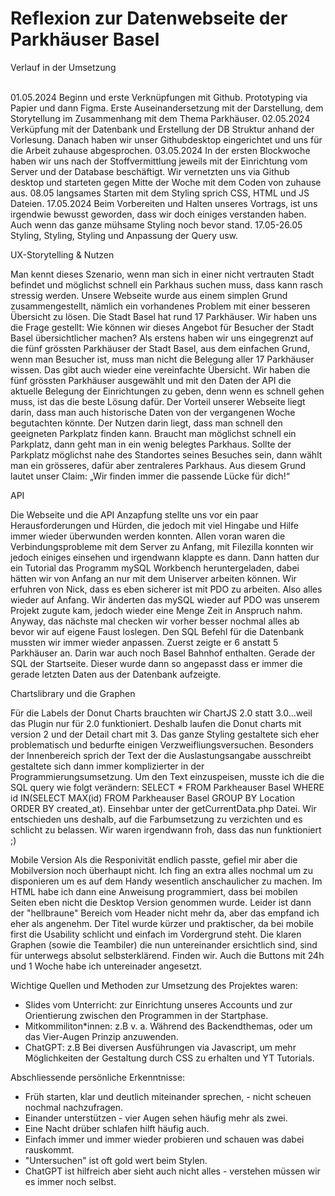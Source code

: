 # Reflexion zur Datenwebseite der Parkhäuser Basel

Verlauf in der Umsetzung 

<br>01.05.2024 Beginn und erste Verknüpfungen mit Github. Prototyping via Papier und dann Figma. Erste Auseinandersetzung mit der Darstellung, dem Storytellung im Zusammenhang mit dem Thema Parkhäuser. 02.05.2024 Verküpfung mit der Datenbank und Erstellung der DB Struktur anhand der Vorlesung. Danach haben wir unser Githubdesktop eingerichtet und uns für die Arbeit zuhause abgesprochen. 03.05.2024 In der ersten Blockwoche haben wir uns nach der Stoffvermittlung jeweils mit der Einrichtung vom Server und der Database beschäftigt. Wir vernetzten uns via Github desktop und starteten gegen Mitte der Woche mit dem Coden von zuhause aus. 08.05 langsames Starten mit dem Styling sprich CSS, HTML und JS Dateien. 17.05.2024 Beim Vorbereiten und Halten unseres Vortrags, ist uns irgendwie bewusst geworden, dass wir doch einiges verstanden haben. Auch wenn das ganze mühsame Styling noch bevor stand.
17.05-26.05 Styling, Styling, Styling und Anpassung der Query usw.

UX-Storytelling & Nutzen 

Man kennt dieses Szenario, wenn man sich in einer nicht vertrauten Stadt befindet und möglichst schnell ein Parkhaus suchen muss, dass kann rasch stressig werden. Unsere Webseite wurde aus einem simplen Grund zusammengestellt, nämlich ein vorhandenes Problem mit einer besseren Übersicht zu lösen. Die Stadt Basel hat rund 17 Parkhäuser. Wir haben uns die Frage gestellt: Wie können wir dieses Angebot für Besucher der Stadt Basel übersichtlicher machen? Als erstens haben wir uns eingegrenzt auf die fünf grössten Parkhäuser der Stadt Basel, aus dem einfachen Grund, wenn man Besucher ist, muss man nicht die Belegung aller 17 Parkhäuser wissen. Das gibt auch wieder eine vereinfachte Übersicht. Wir haben die fünf grössten Parkhäuser ausgewählt und mit den Daten der API die aktuelle Belegung der Einrichtungen zu geben, denn wenn es schnell gehen muss, ist das die beste Lösung dafür. Der Vorteil unserer Webseite liegt darin, dass man auch historische Daten von der vergangenen Woche begutachten könnte. 
Der Nutzen darin liegt, dass man schnell den geeigneten Parkplatz finden kann. Braucht man möglichst schnell ein Parkplatz, dann geht man in ein wenig belegtes Parkhaus. Sollte der Parkplatz möglichst nahe des Standortes seines Besuches sein, dann wählt man ein grösseres, dafür aber zentraleres Parkhaus. Aus diesem Grund lautet unser Claim: „Wir finden immer die passende Lücke für dich!“ 

API

Die Webseite und die API Anzapfung stellte uns vor ein paar Herausforderungen und Hürden, die jedoch mit viel Hingabe und Hilfe immer wieder überwunden werden konnten. Allen voran waren die Verbindungsprobleme mit dem Server zu Anfang, mit Filezilla konnten wir jedoch einiges einsehen und irgendwann klappte es dann. Dann hatten dur ein Tutorial das Programm mySQL Workbench heruntergeladen, dabei hätten wir von Anfang an nur mit dem Uniserver arbeiten können. Wir erfuhren von Nick, dass es eben sicherer ist mit PDO zu arbeiten. Also alles wieder auf Anfang. Wir änderten das mySQL wieder auf PDO was unserem Projekt zugute kam, jedoch wieder eine Menge Zeit in Anspruch nahm. Anyway, das nächste mal checken wir vorher besser nochmal alles ab bevor wir auf eigene Faust loslegen. Den SQL Befehl für die Datenbank mussten wir immer wieder anpassen. Zuerst zeigte er 6 anstatt 5 Parkhäuser an. Darin war auch noch Basel Bahnhof enthalten. Gerade der SQL der Startseite. Dieser wurde dann so angepasst dass er immer die gerade letzten Daten aus der Datenbank aufzeigte.

Chartslibrary und die Graphen

Für die Labels der Donut Charts brauchten wir ChartJS 2.0 statt 3.0...weil das Plugin nur für 2.0 funktioniert. Deshalb laufen die Donut charts mit version 2 und der Detail chart mit 3. Das ganze Styling gestaltete sich eher problematisch und bedurfte einigen Verzweifliungsversuchen. Besonders der Innenbereich sprich der Text der die Auslastungsangabe ausschreibt gestaltete sich dann immer komplizierter in der Programmierungsumsetzung. Um den Text einzuspeisen, musste ich die  die SQL query wie folgt verändern: SELECT *  FROM Parkheauser Basel WHERE id IN(SELECT MAX(id) FROM Parkheauser Basel GROUP BY Location ORDER BY created_at). Einsehbar unter der getCurrentData.php Datei. Wir entschieden uns deshalb, auf die Farbumsetzung zu verzichten und es schlicht zu belassen. Wir waren irgendwann froh, dass das nun funktioniert ;)

Mobile Version
Als die Responivität endlich passte, gefiel mir aber die Mobilversion noch überhaupt nicht. Ich fing an extra alles nochmal um zu disponieren um es auf dem Handy wesentlich anschaulicher zu machen. Im HTML habe ich dann eine Anweisung programmiert, dass bei mobilen Seiten eben nicht die Desktop Version genommen wurde. Leider ist dann der "hellbraune" Bereich vom Header nicht mehr da, aber das empfand ich eher als angenehm. Der Titel wurde kürzer und praktischer, da bei mobile first die Usability schlicht und einfach im Vordergrund steht. Die klaren Graphen (sowie die Teambiler) die nun untereinander ersichtlich sind, sind für unterwegs absolut selbsterklärend. Finden wir. Auch die Buttons mit 24h und 1 Woche habe ich untereinader angesetzt. 

Wichtige Quellen und Methoden zur Umsetzung des Projektes waren:
- Slides vom Unterricht: zur Einrichtung unseres Accounts und zur Orientierung zwischen den Programmen in der Startphase.
- Mitkommiliton*innen: z.B v. a. Während des Backendthemas, oder um das Vier-Augen Prinzip anzuwenden.
- ChatGPT: z.B Bei diversen Ausführungen via Javascript, um mehr Möglichkeiten der Gestaltung durch CSS zu erhalten und YT Tutorials.


Abschliessende persönliche Erkenntnisse: 
- Früh starten, klar und deutlich miteinander sprechen, - nicht scheuen nochmal nachzufragen. 
- Einander unterstützen - vier Augen sehen häufig mehr als zwei. 
- Eine Nacht drüber schlafen hilft häufig auch. 
- Einfach immer und immer wieder probieren und schauen was dabei rauskommt. 
- "Untersuchen" ist oft gold wert beim Stylen. 
- ChatGPT ist hilfreich aber sieht auch nicht alles - verstehen müssen wir es immer noch selbst.